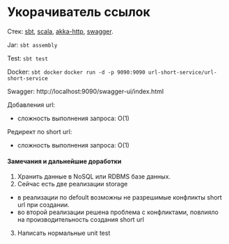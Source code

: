 # Укорачиватель ссылок

Стек: [sbt](http://www.scala-sbt.org/), [scala](https://www.scala-lang.org/), [akka-http](https://doc.akka.io/docs/akka-http/current/?language=scala), [swagger](https://swagger.io/).

Jar: `sbt assembly`

Test: `sbt test`

Docker: 
 `sbt docker`
 `docker run -d -p 9090:9090 url-short-service/url-short-service`
 
Swagger: http://localhost:9090/swagger-ui/index.html

Добавления url:
  - сложность выполнения запроса: O(1)
  
Редирект по short url:
  - сложность выполнения запроса: O(1)
  
 #### Замечания и дальнейшие доработки
 
1. Хранить данные в NoSQL или RDBMS базе данных.
2. Сейчас есть две реализации storage
  - в реализации по defoult возможны не разрешимые конфликты short url при создании.
  - во второй реализации решена проблема с конфликтами, повлияло на производительность создания short url
3. Написать нормальные unit test
